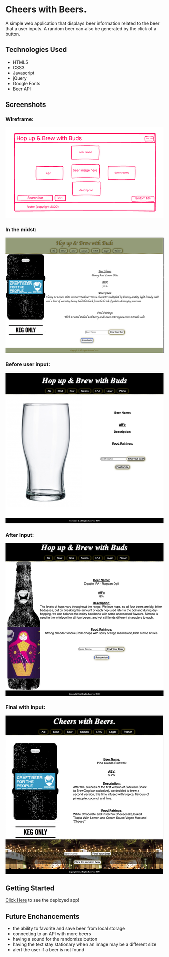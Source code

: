 # Cheers with Beers.

A simple web application that displays beer information related to the beer that a user inputs. A random beer can also be generated by the click of a button.

## Technologies Used 

- HTML5
- CSS3
- Javascript
- jQuery
- Google Fonts
- Beer API

## Screenshots
### Wireframe:
![wireframe](./img/wireframe.png)
### In the midst:
![midst](./img/in-the-midst.png)
### Before user input:
![input](./img/main-screen.png)
### After Input:
![inputhere](./img/screen-beer.png)
### Final with Input:
![final](./img/final.png)

## Getting Started
[Click Here](https://jlong4223.github.io/Hop-up---brew-API/) to see the deployed app!

## Future Enchancements
 - the ability to favorite and save beer from local storage
 - connecting to an API with more beers
 - having a sound for the randomize button
 - having the text stay stationary when an image may be a different size
 - alert the user if a beer is not found
